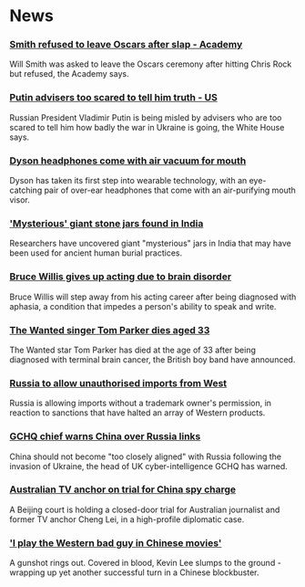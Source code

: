 # News
### [Smith refused to leave Oscars after slap - Academy](https://www.bbc.com/news/world-us-canada-60935900)
Will Smith was asked to leave the Oscars ceremony after hitting Chris Rock but refused, the Academy says.
### [Putin advisers too scared to tell him truth - US](https://www.bbc.com/news/world-europe-60936117)
Russian President Vladimir Putin is being misled by advisers who are too scared to tell him how badly the war in Ukraine is going, the White House says.
### [Dyson headphones come with air vacuum for mouth](https://www.bbc.com/news/technology-60927032)
Dyson has taken its first step into wearable technology, with an eye-catching pair of over-ear headphones that come with an air-purifying mouth visor.
### ['Mysterious' giant stone jars found in India](https://www.bbc.com/news/world-asia-india-60937348)
Researchers have uncovered giant "mysterious" jars in India that may have been used for ancient human burial practices.
### [Bruce Willis gives up acting due to brain disorder](https://www.bbc.com/news/world-us-canada-60934576)
Bruce Willis will step away from his acting career after being diagnosed with aphasia, a condition that impedes a person's ability to speak and write.
### [The Wanted singer Tom Parker dies aged 33](https://www.bbc.com/news/entertainment-arts-60934411)
The Wanted star Tom Parker has died at the age of 33 after being diagnosed with terminal brain cancer, the British boy band have announced. 
### [Russia to allow unauthorised imports from West](https://www.bbc.com/news/world-europe-60932975)
Russia is allowing imports without a trademark owner's permission, in reaction to sanctions that have halted an array of Western products.
### [GCHQ chief warns China over Russia links](https://www.bbc.com/news/uk-60936056)
China should not become "too closely aligned" with Russia following the invasion of Ukraine, the head of UK cyber-intelligence GCHQ has warned.
### [Australian TV anchor on trial for China spy charge](https://www.bbc.com/news/world-asia-china-60936718)
A Beijing court is holding a closed-door trial for Australian journalist and former TV anchor Cheng Lei, in a high-profile diplomatic case.
### ['I play the Western bad guy in Chinese movies'](https://www.bbc.com/news/world-asia-china-60798556)
A gunshot rings out. Covered in blood, Kevin Lee slumps to the ground - wrapping up yet another successful turn in a Chinese blockbuster.
